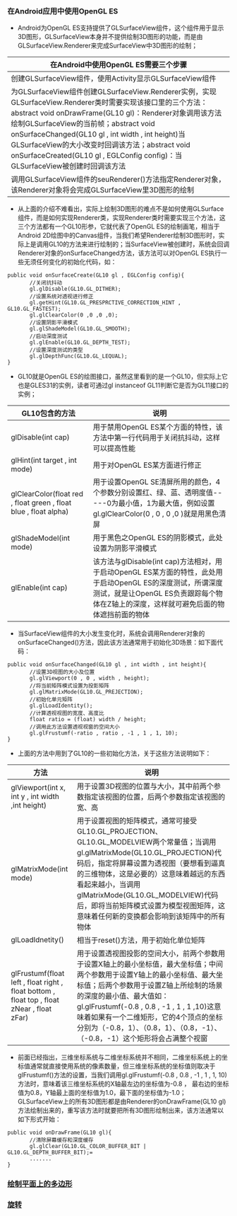 ### 在Android应用中使用OpenGL ES
+ Android为OpenGL ES支持提供了GLSurfaceView组件，这个组件用于显示3D图形，GLSurfaceView本身并不提供绘制3D图形的功能，而是由GLSurfaceView.Renderer来完成SurfaceView中3D图形的绘制；

|在Android中使用OpenGL ES需要三个步骤|
|------|
|创建GLSurfaceView组件，使用Activity显示GLSurfaceView组件|
|为GLSurfaceView组件创建GLSurfaceView.Renderer实例，实现GLSurfaceView.Renderer类时需要实现该接口里的三个方法：abstract void onDrawFrame(GL10 gl)：Renderer对象调用该方法绘制GLSurfaceView的当前帧；abstract void onSurfaceChanged(GL10 gl , int width , int height)当GLSurfaceView的大小改变时回调该方法；abstract void onSurfaceCreated(GL10 gl , EGLConfig config)：当GLSurfaceView被创建时回调该方法|
|调用GLSurfaceView组件的seuRenderer()方法指定Renderer对象，该Renderer对象将会完成GLSurfaceView里3D图形的绘制|

+ 从上面的介绍不难看出，实际上绘制3D图形的难点不是如何使用GLSurface组件，而是如何实现Renderer类，实现Renderer类时需要实现三个方法，这三个方法都有一个GL10形参，它就代表了OpenGL ES的绘制画笔，相当于Android 2D绘图中的Canvas组件，当我们希望Renderer绘制3D图形时，实际上是调用GL10的方法来进行绘制的；当SurfaceView被创建时，系统会回调Renderer对象的onSurfaceChanged方法，该方法可以对OpenGL ES执行一些无须任何变化的初始化代码，如：

```
public void onSurfaceCreate(GL10 gl , EGLConfig config){
       //关闭抗抖动
       gl.glDisable(GL10.GL_DITHER);
       //设置系统对透视进行修正
       gl.getHint(GL10.GL_PRESPRCTIVE_CORRECTION_HINT , GL10.GL_FASTEST);
       gl.glClearColor(0 ,0 ,0 ,0);
       //设置阴影平滑模式
       gl.glShadeModel(GL10.GL_SMOOTH);
       //启动深度测试
       gl.glEnable(GL10.GL_DEPTH_TEST);
       //设置深度测试的类型
       gl.glDepthFunc(GL10.GL_LEQUAL);
}
```

+ GL10就是OpenGL ES的绘图接口，虽然这里看到的是一个GL10，但实际上它也是GLES31的实例，读者可通过gl instanceof GL11判断它是否为GL11接口的实例；

|GL10包含的方法|说明|
|------|------|
|glDisable(int cap)|用于禁用OpenGL ES某个方面的特性，该方法中第一行代码用于关闭抗抖动，这样可以提高性能|
|glHint(int target , int mode)|用于对OpenGL ES某方面进行修正|
|glClearColor(float red , float green , float blue , float alpha)|用于设置OpenGL SE清屏所用的颜色，4个参数分别设置红、绿、蓝、透明度值-----0为最小值，1为最大值，例如设置gl.glClearColor(0 , 0 , 0 ,0 )就是用黑色清屏|
|glShadeModel(int mode)|用于黑色之OpenGL ES的阴影模式，此处设置为阴影平滑模式|
|glEnable(int cap)|该方法与glDisable(int cap)方法相对，用于启动OpenGL ES某方面的特性，此处用于启动OpenGL ES的深度测试，所谓深度测试，就是让OpenGL ES负责跟踪每个物体在Z轴上的深度，这样就可避免后面的物体遮挡前面的物体|

+ 当SurfaceView组件的大小发生变化时，系统会调用Renderer对象的onSurfaceChanged()方法，因此该方法通常用于初始化3D场景：如下面代码：

```
public void onSurfaceChanged(GL10 gl , int width , int height){
       //设置3D视图的大小及位置
       gl.glViewport(0 , 0 , width , height);
       //将当前矩阵模式设置为投影矩阵
       gl.glMatrixMode(GL10.GL_PREJECTION);
       //初始化单元矩阵
       gl.glLoadIdentity();
       //计算透视视图的宽度、高度比
       float ratio = (float) width / height;
       //调用此方法设置透视视窗的空间大小
       gl.glFrustumf(-ratio , ratio , -1 , 1 , 1, 10);
}
```

+ 上面的方法中用到了GL10的一些初始化方法，关于这些方法说明如下：

|方法|说明|
|------|------|
|glViewport(int x, int y , int width ,int height)|用于设置3D视图的位置与大小，其中前两个参数指定该视图的位置，后两个参数指定该视图的宽、高|
|glMatrixMode(int mode)|用于设置视图的矩阵模式，通常可接受GL10.GL_PROJECTION、GL10.GL_MODELVIEW两个常量值；当调用gl.glMatrixMode(GL10.GL_PROJECTION)代码后，指定将屏幕设置为透视图（要想看到逼真的三维物体，这是必要的）这意味着越远的东西看起来越小，当调用glMatrixMode(GL10.GL_MODELVIEW)代码后，即将当前矩阵模式设置为模型视图矩阵，这意味着任何新的变换都会影响到该矩阵中的所有物体
|glLoadIdnetity()|相当于reset()方法，用于初始化单位矩阵|
|glFrustumf(float left , float right , float bottom  , float top , float zNear , float zFar)|用于设置透视图投影的空间大小，前两个参数用于设置X轴上的最小坐标值，最大坐标值；中间两个参数用于设置Y轴上的最小坐标值、最大坐标值；后两个参数用于设置Z轴上所绘制的场景的深度的最小值、最大值如：gl.glFrustumf(-0.8 , 0.8 , -1 , 1 , 1 ,10)这意味着如果有一个二维矩形，它的4个顶点的坐标分别为（-0.8，1）、（0.8，1）、（0.8，-1）、（-0.8，-1）这个矩形将会占满整个视窗|

+ 前面已经指出，三维坐标系统与二维坐标系统并不相同，二维坐标系统上的坐标值通常就直接使用系统的像素数量，但三维坐标系统的坐标值则取决于glFrustumf()方法的设置，当我们调用gl.glFrustumf(-0.8 , 0.8 , -1 , 1 , 1, 10)方法时，意味着该三维坐标系统的X轴最左边的坐标值为-0.8 ， 最右边的坐标值为0.8，Y轴最上面的坐标值为1.0，最下面的坐标值为-1.0；GLSurfaceView上的所有3D图形都是由Renderer的onDrawFrame(GL10 gl)方法绘制出来的，重写该方法时就要把所有3D图形绘制出来，该方法通常以如下形式开始：

```
public void onDrawFrame(GL10 gl){
       //清除屏幕缓存和深度缓存
       gl.glClear(GL10.GL_COLOR_BUFFER_BIT | GL10.GL_DEPTH_BUFFER_BIT);=
       .......
}
```

### [绘制平面上的多边形](https://github.com/ningbaoqi/View/blob/master/README-open1.md)

### [旋转](https://github.com/ningbaoqi/View/blob/master/README-open2.md)
